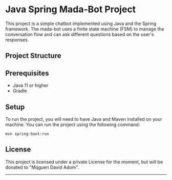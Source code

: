 # Java Spring Mada-Bot Project

This project is a simple chatbot implemented using Java and the Spring framework. The mada-bot uses a finite state machine (FSM) to manage the conversation flow and can ask different questions based on the user's responses.

## Project Structure

## Prerequisites
- Java 11 or higher
- Gradle

## Setup

To run the project, you will need to have Java and Maven installed on your machine. You can run the project using the following command:

```
mvn spring-boot:run
```


## License

This project is licensed under a private License for the moment, but will be donated to "Mqguen David Adom". 

---


